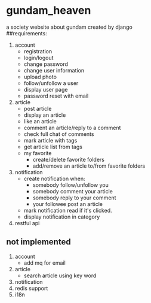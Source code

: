 # gundam_heaven
a society website about gundam created by django    
##requirements:
1. account
	- registration
	- login/logout
	- change password
	- change user information
	- upload photo
	- follow/unfollow a user
	- display user page
	- password reset with email
2. article
	- post article
	- display an article
	- like an article
	- comment an article/reply to a comment
	- check full chat of comments
	- mark article with tags
	- get article list from tags
	- my favorite
	    - create/delete favorite folders
	    - add/remove an article to/from favorite folders
3. notification
	- create notification when:
		- somebody follow/unfollow you
		- somebody comment your article
		- somebody reply to your comment
		- your followee post an article
	- mark notification read if it's clicked.
	- display notification in category
4. restful api
## not implemented
1. account
	- add mq for email
2. article
	- search article using key word
3. notification
4. redis support
5. i18n

